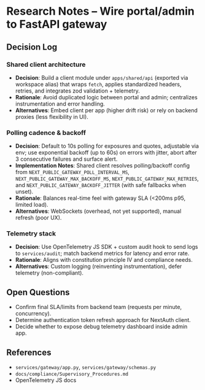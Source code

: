 # Research Notes – Wire portal/admin to FastAPI gateway

## Decision Log

### Shared client architecture
- **Decision**: Build a client module under `apps/shared/api` (exported via workspace alias) that wraps `fetch`, applies standardized headers, retries, and integrates zod validation + telemetry.
- **Rationale**: Avoid duplicated logic between portal and admin; centralizes instrumentation and error handling.
- **Alternatives**: Embed client per app (higher drift risk) or rely on backend proxies (less flexibility in UI).

### Polling cadence & backoff
- **Decision**: Default to 10s polling for exposures and quotes, adjustable via env; use exponential backoff (up to 60s) on errors with jitter, abort after 3 consecutive failures and surface alert.
- **Implementation Notes**: Shared client resolves polling/backoff config from `NEXT_PUBLIC_GATEWAY_POLL_INTERVAL_MS`, `NEXT_PUBLIC_GATEWAY_MAX_BACKOFF_MS`, `NEXT_PUBLIC_GATEWAY_MAX_RETRIES`, and `NEXT_PUBLIC_GATEWAY_BACKOFF_JITTER` (with safe fallbacks when unset).
- **Rationale**: Balances real-time feel with gateway SLA (<200ms p95, limited load).
- **Alternatives**: WebSockets (overhead, not yet supported), manual refresh (poor UX).

### Telemetry stack
- **Decision**: Use OpenTelemetry JS SDK + custom audit hook to send logs to `services/audit`; match backend metrics for latency and error rate.
- **Rationale**: Aligns with constitution principle IV and compliance needs.
- **Alternatives**: Custom logging (reinventing instrumentation), defer telemetry (non-compliant).

## Open Questions
- Confirm final SLA/limits from backend team (requests per minute, concurrency).  
- Determine authentication token refresh approach for NextAuth client.  
- Decide whether to expose debug telemetry dashboard inside admin app.

## References
- `services/gateway/app.py`, `services/gateway/schemas.py`
- `docs/compliance/Supervisory_Procedures.md`
- OpenTelemetry JS docs
